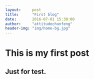 ```yaml
---
layout:     post
title:      "First blog"
date:       2016-07-01 15:30:00
author:     "attitudechunfeng"
header-img: "img/home-bg.jpg"
---
```


# This is my first post
## Just for test.
